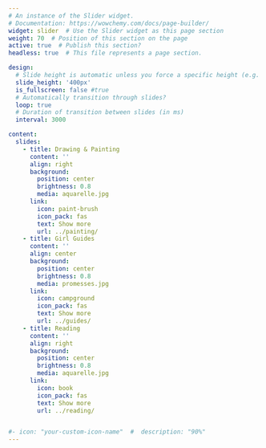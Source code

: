 ```yaml
---
# An instance of the Slider widget.
# Documentation: https://wowchemy.com/docs/page-builder/
widget: slider  # Use the Slider widget as this page section
weight: 70  # Position of this section on the page
active: true  # Publish this section?
headless: true  # This file represents a page section.

design:
  # Slide height is automatic unless you force a specific height (e.g. '400px')
  slide_height: '400px'
  is_fullscreen: false #true
  # Automatically transition through slides?
  loop: true
  # Duration of transition between slides (in ms)
  interval: 3000

content:
  slides:
    - title: Drawing & Painting
      content: ''
      align: right
      background:
        position: center
        brightness: 0.8
        media: aquarelle.jpg
      link:
        icon: paint-brush
        icon_pack: fas
        text: Show more
        url: ../painting/
    - title: Girl Guides
      content: ''
      align: center
      background:
        position: center
        brightness: 0.8
        media: promesses.jpg
      link:
        icon: campground
        icon_pack: fas
        text: Show more
        url: ../guides/
    - title: Reading
      content: ''
      align: right
      background:
        position: center
        brightness: 0.8
        media: aquarelle.jpg
      link:
        icon: book
        icon_pack: fas
        text: Show more
        url: ../reading/


#- icon: "your-custom-icon-name"  #  description: "90%"
---
```

